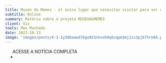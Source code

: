 ```yaml
---
title: Museo de Memes - el único lugar que necesitas visitar para ser una persona culta y refinada
subtitle: Online
summary: Matéria sobre o projeto MUSEUdeMEMES
client: Vix
tools: Max Machado
date: 2017-10-13
image: 'images/posts/4-1-1y306aawd7kgu921nhvoh4q6vqpm1mj1is3pj67hro84.png'
---
```




<div class="post__share"><ul class="share__list list-reset">ACESSE A NOTÍCIA COMPLETA<li class="share__item" style="margin-left: 10px"><a class="share__link share__facebook" style="background: #fa5657" href="https://www.vix.com/es/cultura-pop/195086/museo-de-memes-el-unico-lugar-que-necesitas-visitar-para-ser-una-persona-culta-y-refinada" 
onclick=window.open(this.href, 'pop-up', 'left=20,top=20,width=500,height=500,toolbar=1,resizable=0'); return false;" title="Link" rel="nofollow"><i class="fa-solid fa-link"></i></a></li></ul></div>
<!-- <div class="gallery-box"><div class="gallery"><img src="/clipping/images/example-1.jpg" loading="lazy" alt="Project"><img src="/clipping/images/example-2.jpg" loading="lazy" alt="Project"></div><em>Gallery / <a href="https://www.freepik.com/" target="_blank">Freepic</a></em></div> -->